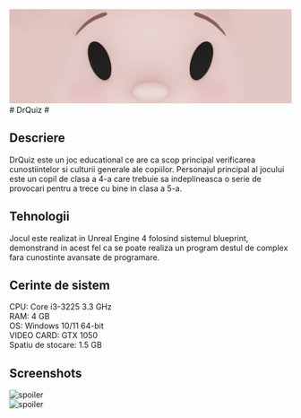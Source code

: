 <div align="center">
  <img src="Screenshots/Banner.png" alt="Banner)" width=auto height=auto>
</div>
# DrQuiz #

## Descriere ##

 DrQuiz este un joc educational ce are ca scop principal verificarea cunostiintelor si culturii generale ale copiilor.
 Personajul principal al jocului este un copil de clasa a 4-a care trebuie sa indeplineasca o serie de provocari pentru a trece cu bine in clasa a 5-a. 

## Tehnologii ##

Jocul este realizat in Unreal Engine 4 folosind sistemul blueprint, demonstrand in acest fel ca se poate realiza un program destul de complex fara cunostinte avansate de programare.


## Cerinte de sistem ##

CPU: Core i3-3225 3.3 GHz  
RAM: 4 GB  
OS: Windows 10/11 64-bit  
VIDEO CARD: GTX 1050  
Spatiu de stocare: 1.5 GB  


## Screenshots ##
![spoiler](https://github.com/gabiRoBt/DrQuiz4/blob/master/Screenshots/Cover%20Image%201.jpg)  
![spoiler](https://github.com/gabiRoBt/DrQuiz4/blob/master/Screenshots/Cover%20Image%202.jpg)

